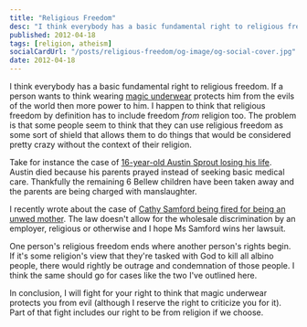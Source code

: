 ```yaml
---
title: "Religious Freedom"
desc: "I think everybody has a basic fundamental right to religious freedom. I happen to think that religious freedom by definition has to include freedom from religion too."
published: 2012-04-18
tags: [religion, atheism]
socialCardUrl: "/posts/religious-freedom/og-image/og-social-cover.jpg"
date: 2012-04-18
---
```


I think everybody has a basic fundamental right to religious freedom. If a person wants to think wearing [magic underwear](http://en.wikipedia.org/wiki/Temple_garment "Temple Garment") protects him from the evils of the world then more power to him. I happen to think that religious freedom by definition has to include freedom _from_ religion too. The problem is that some people seem to think that they can use religious freedom as some sort of shield that allows them to do things that would be considered pretty crazy without the context of their religion.

Take for instance the case of [16-year-old Austin Sprout losing his life](http://www.huffingtonpost.com/2012/04/17/brandi-and-russel-bellew-lose-children-after-faith-healing_n_1432922.html?ncid=edlinkusaolp00000003 "Brandi and Russel Bellew, Parents, Lose Children After Son Dies Due To 'Faith Healing'"). Austin died because his parents prayed instead of seeking basic medical care. Thankfully the remaining 6 Bellew children have been taken away and the parents are being charged with manslaughter.

I recently wrote about the case of [Cathy Samford being fired for being an unwed mother](http://michaelharley.me/blog/2012/cathy-samford-fired-for-being-unwed-mother/ "Cathy Samford Fired For Being Unwed Mother"). The law doesn't allow for the wholesale discrimination by an employer, religious or otherwise and I hope Ms Samford wins her lawsuit.

One person's religious freedom ends where another person's rights begin. If it's some religion's view that they're tasked with God to kill all albino people, there would rightly be outrage and condemnation of those people. I think the same should go for cases like the two I've outlined here.

In conclusion, I will fight for your right to think that magic underwear protects you from evil (although I reserve the right to criticize you for it). Part of that fight includes our right to be from religion if we choose.
